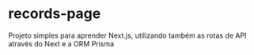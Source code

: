 # records-page
Projeto simples para aprender Next.js, utilizando também as rotas de API através do Next e a ORM Prisma
